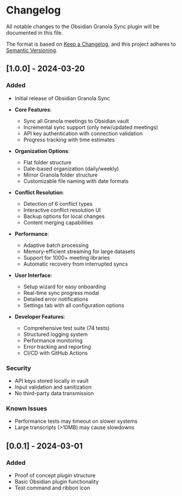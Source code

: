 # Changelog

All notable changes to the Obsidian Granola Sync plugin will be documented in this file.

The format is based on [Keep a Changelog](https://keepachangelog.com/en/1.0.0/),
and this project adheres to [Semantic Versioning](https://semver.org/spec/v2.0.0.html).

## [1.0.0] - 2024-03-20

### Added
- Initial release of Obsidian Granola Sync
- **Core Features**:
  - Sync all Granola meetings to Obsidian vault
  - Incremental sync support (only new/updated meetings)
  - API key authentication with connection validation
  - Progress tracking with time estimates

- **Organization Options**:
  - Flat folder structure
  - Date-based organization (daily/weekly)
  - Mirror Granola folder structure
  - Customizable file naming with date formats

- **Conflict Resolution**:
  - Detection of 6 conflict types
  - Interactive conflict resolution UI
  - Backup options for local changes
  - Content merging capabilities

- **Performance**:
  - Adaptive batch processing
  - Memory-efficient streaming for large datasets
  - Support for 1000+ meeting libraries
  - Automatic recovery from interrupted syncs

- **User Interface**:
  - Setup wizard for easy onboarding
  - Real-time sync progress modal
  - Detailed error notifications
  - Settings tab with all configuration options

- **Developer Features**:
  - Comprehensive test suite (74 tests)
  - Structured logging system
  - Performance monitoring
  - Error tracking and reporting
  - CI/CD with GitHub Actions

### Security
- API keys stored locally in vault
- Input validation and sanitization
- No third-party data transmission

### Known Issues
- Performance tests may timeout on slower systems
- Large transcripts (>10MB) may cause slowdowns

## [0.0.1] - 2024-03-01

### Added
- Proof of concept plugin structure
- Basic Obsidian plugin functionality
- Test command and ribbon icon